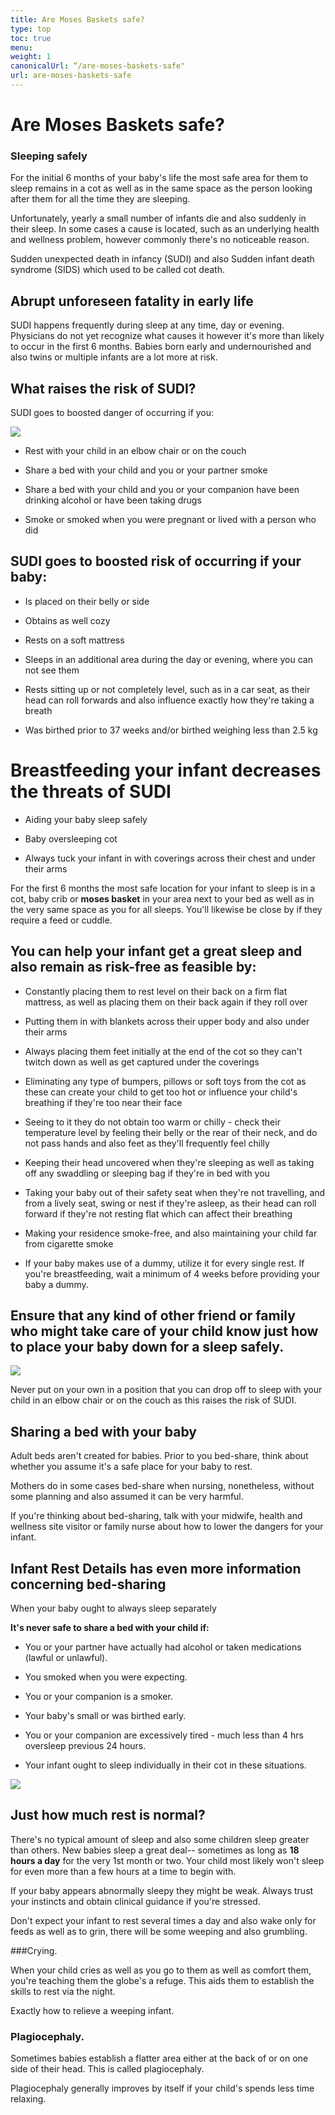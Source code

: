 ```yaml
---
title: Are Moses Baskets safe?
type: top
toc: true
menu:
weight: 1
canonicalUrl: “/are-moses-baskets-safe"
url: are-moses-baskets-safe
---
```


# Are Moses Baskets safe?

### Sleeping safely

For the initial 6 months of your baby's life the most safe area for them to sleep remains in a cot as well as in the same space as the person looking after them for all the time they are sleeping.

Unfortunately, yearly a small number of infants die and also suddenly in their sleep. In some cases a cause is located, such as an underlying health and wellness problem, however commonly there's no noticeable reason.

Sudden unexpected death in infancy (SUDI) and also Sudden infant death syndrome (SIDS) which used to be called cot death.

## Abrupt unforeseen fatality in early life

SUDI happens frequently during sleep at any time, day or evening. Physicians do not yet recognize what causes it however it's more than likely to occur in the first 6 months. Babies born early and undernourished and also twins or multiple infants are a lot more at risk.

## What raises the risk of SUDI?

SUDI goes to boosted danger of occurring if you:

![](https://pixabay.com/get/54e4d4454d53a414f1dc8460962b3378133adbe64e507748762679d09044c4_640.jpg)

- Rest with your child in an elbow chair or on the couch

- Share a bed with your child and you or your partner smoke

- Share a bed with your child and you or your companion have been drinking alcohol or have been taking drugs

- Smoke or smoked when you were pregnant or lived with a person who did

## SUDI goes to boosted risk of occurring if your baby:


- Is placed on their belly or side

- Obtains as well cozy

- Rests on a soft mattress

- Sleeps in an additional area during the day or evening, where you can not see them

- Rests sitting up or not completely level, such as in a car seat, as their head can roll forwards and also influence exactly how they're taking a breath

- Was birthed prior to 37 weeks and/or birthed weighing less than 2.5 kg


# Breastfeeding your infant decreases the threats of SUDI


- Aiding your baby sleep safely

- Baby oversleeping cot

- Always tuck your infant in with coverings across their chest and under their arms


For the first 6 months the most safe location for your infant to sleep is in a cot, baby crib or **moses basket** in your area next to your bed as well as in the very same space as you for all sleeps. You'll likewise be close by if they require a feed or cuddle.

## You can help your infant get a great sleep and also remain as risk-free as feasible by:

- Constantly placing them to rest level on their back on a firm flat mattress, as well as placing them on their back again if they roll over

- Putting them in with blankets across their upper body and also under their arms

- Always placing them feet initially at the end of the cot so they can't twitch down as well as get captured under the coverings

- Eliminating any type of bumpers, pillows or soft toys from the cot as these can create your child to get too hot or influence your child's breathing if they're too near their face

- Seeing to it they do not obtain too warm or chilly - check their temperature level by feeling their belly or the rear of their neck, and do not pass hands and also feet as they'll frequently feel chilly

- Keeping their head uncovered when they're sleeping as well as taking off any swaddling or sleeping bag if they're in bed with you

- Taking your baby out of their safety seat when they're not travelling, and from a lively seat, swing or nest if they're asleep, as their head can roll forward if they're not resting flat which can affect their breathing

- Making your residence smoke-free, and also maintaining your child far from cigarette smoke

- If your baby makes use of a dummy, utilize it for every single rest. If you're breastfeeding, wait a minimum of 4 weeks before providing your baby a dummy.


## Ensure that any kind of other friend or family who might take care of your child know just how to place your baby down for a sleep safely.


![](https://pixabay.com/get/52e5d2414956b10ff3d8992cc42c3178103addf85257704a7c2d7fd39e4c_640.jpg)

Never put on your own in a position that you can drop off to sleep with your child in an elbow chair or on the couch as this raises the risk of SUDI.


## Sharing a bed with your baby

Adult beds aren't created for babies. Prior to you bed-share, think about whether you assume it's a safe place for your baby to rest.

Mothers do in some cases bed-share when nursing, nonetheless, without some planning and also assumed it can be very harmful.

If you're thinking about bed-sharing, talk with your midwife, health and wellness site visitor or family nurse about how to lower the dangers for your infant.

## Infant Rest Details has even more information concerning bed-sharing

When your baby ought to always sleep separately

**It's never safe to share a bed with your child if:**

- You or your partner have actually had alcohol or taken medications (lawful or unlawful).

- You smoked when you were expecting.

- You or your companion is a smoker.

- Your baby's small or was birthed early.

- You or your companion are excessively tired - much less than 4 hrs oversleep previous 24 hours.

- Your infant ought to sleep individually in their cot in these situations.


![](https://pixabay.com/get/57e3dc4a4951ae14f1dc8460962b3378133adbe64e507748762679d09044c4_640.jpg)

## Just how much rest is normal?

There's no typical amount of sleep and also some children sleep greater than others. New babies sleep a great deal-- sometimes as long as **18 hours a day** for the very 1st month or two. Your child most likely won't sleep for even more than a few hours at a time to begin with.

If your baby appears abnormally sleepy they might be weak. Always trust your instincts and obtain clinical guidance if you're stressed.

Don't expect your infant to rest several times a day and also wake only for feeds as well as to grin, there will be some weeping and also grumbling.

###Crying.

When your child cries as well as you go to them as well as comfort them, you're teaching them the globe's a refuge. This aids them to establish the skills to rest via the night.

Exactly how to relieve a weeping infant.

### Plagiocephaly.

Sometimes babies establish a flatter area either at the back of or on one side of their head. This is called plagiocephaly.

Plagiocephaly generally improves by itself if your child's spends less time relaxing.

